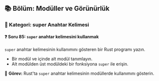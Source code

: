 ## 📚 Bölüm: Modüller ve Görünürlük  
### 🔹 Kategori: super Anahtar Kelimesi  
#### ❓ Soru 85: `super` anahtar kelimesini kullanmak

`super` anahtar kelimesinin kullanımını gösteren bir Rust programı yazın.

- Bir modül ve içinde alt modül tanımlayın.
- Alt modülden üst modüldeki bir fonksiyona `super` ile erişin.

🔧 **Görev:** Rust'ta `super` anahtar kelimesinin modüllerde kullanımını gösterin.
